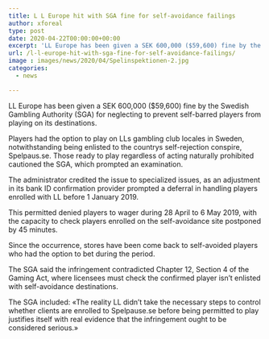 ```yaml
---
title: L L Europe hit with SGA fine for self-avoidance failings
author: xforeal 
type: post
date: 2020-04-22T00:00:00+00:00
excerpt: 'LL Europe has been given a SEK 600,000 ($59,600) fine by the Swedish Gambling Authority (SGA) for neglecting to prevent self-avoided players from playing on its sites '
url: /l-l-europe-hit-with-sga-fine-for-self-avoidance-failings/
image : images/news/2020/04/Spelinspektionen-2.jpg
categories:
  - news

---
```

LL Europe has been given a SEK 600,000 ($59,600) fine by the Swedish Gambling Authority (SGA) for neglecting to prevent self-barred players from playing on its destinations. 

Players had the option to play on LLs gambling club locales in Sweden, notwithstanding being enlisted to the countrys self-rejection conspire, Spelpaus.se. Those ready to play regardless of acting naturally prohibited cautioned the SGA, which prompted an examination. 

The administrator credited the issue to specialized issues, as an adjustment in its bank ID confirmation provider prompted a deferral in handling players enrolled with LL before 1 January 2019. 

This permitted denied players to wager during 28 April to 6 May 2019, with the capacity to check players enrolled on the self-avoidance site postponed by 45 minutes. 

Since the occurrence, stores have been come back to self-avoided players who had the option to bet during the period. 

The SGA said the infringement contradicted Chapter 12, Section 4 of the Gaming Act, where licensees must check the confirmed player isn&#8217;t enlisted with self-avoidance destinations. 

The SGA included: &#171;The reality LL didn&#8217;t take the necessary steps to control whether clients are enrolled to Spelpause.se before being permitted to play justifies itself with real evidence that the infringement ought to be considered serious.&#187;